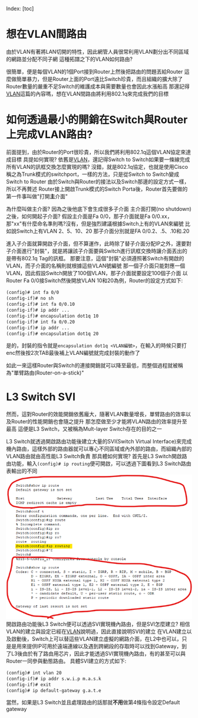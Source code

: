 Index:
[toc]

# 想在VLAN間路由
由於VLAN有著將LAN切開的特性，因此網管人員很常利用VLAN劃分出不同區域的網路並分配不同子網
這種拓譜之下的VLAN如何路由?

很簡單，便是每個VLAN的1個Port接到Router上然後把路由的問題丟給Router
這麼做簡單暴力，但是Router上面的Port遠比Switch珍貴，而且組織的擴大除了Router數量的嚴重不足Switch的維護成本與需要數量也會因此水漲船高
那還記得[VLAN](VLAN.md)這篇的內容嗎，想在VLAN間路由將利用802.1q來完成我們的目標

# 如何透過最小的開銷在Switch與Router上完成VLAN路由?
前面提到，由於Router的Port很珍貴，所以我們將利用802.1q這個VLAN協定來達成目標
具提如何實現?
依舊是[VLAN](VLAN.md)，還記得Switch to Switch如果要一條線完成所有VLAN的訊框交換怎麼實現的嗎?
沒錯，就是802.1q協定，也就是使用Cisco稱之為Trunk模式的switchport，一樣的方法，只是從Switch to Switch變成Switch to Router
由於Switch與Router的接法以及Switch那邊的設定方式一樣，所以不再贅述
Router接上開啟Trunk模式的Switch Porta後，Router首先要做的第一件事叫做"打開**主**介面"

為什麼叫做主介面? 因為之後他底下會生成很多子介面
主介面打開(no shutdown)之後，如何開起子介面?
假設主介面是Fa 0/0，那子介面就是Fa 0/0.xx，那"xx"有什麼命名準則嗎?沒有，但是強烈建議根據Switch上有的VLAN來編號
比如說Switch上有VLAN 2、5、10、20
那子介面分別就是FA 0/0.2、.5、.10和.20

進入子介面就算開啟子介面，但不算運作，此時除了替子介面分配IP之外，還要對子介面進行"封裝"，就是將讓該子介面要與Switch進行訊框交換時讓介面丟出的是帶有802.1q Tag的訊框。
那要注意，這個"封裝"必須遵照著Switch有開啟的VLAN，而子介面的名稱則就根據這些VLAN號編號
那一個子介面只能對應一個VLAN，因此假設Switch開放了100個VLAN，那子介面就要設定100個子介面
以Router Fa 0/0接Switch然後開放VLAN 10和20為例，Router的設定方式如下:
```
(config)# int fa 0/0
(config-if)# no sh
(config-if)# int fa 0/0.10
(config-if)# ip addr ...
(config-if)# encapsulation dot1q 10
(config-if)# int fa 0/0.20
(config-if)# ip addr ...
(config-if)# encapsulation dot1q 20
```
是的，封裝的指令就是`encapsulation dot1q <VLAN編號>`，在輸入的時候只要打enc然後按2次TAB最後補上VLAN編號就完成封裝的動作了

如此一來這樣Router與Switch的連接開銷就可以降至最低，而整個過程就被稱為"單臂路由(Router-on-a-stick)"

# L3 Switch SVI
然而，這對Router的效能開銷依舊龐大，隨著VLAN數量增長，單臂路由的效率以及Router的性能開銷也會隨之提升
那怎麼做至少才能將VLAN路由的效率提升至最高
這便是L3 Switch，又被稱為Mult-layer Switch存在的目的之一

L3 Switch就透過開啟路由功能後建立大量的SVI(Switch Virtual Interface)來完成機內路由，這樣外部的路由器就可以專心不同區域或內外部的路由，而組織內部的VLAN路由就由高性能L3 Switch負責
那具體如何實現?
首先是L3 Switch開啟路由功能，輸入`(config)# ip routing`便可開啟，可以透過下圖看到L3 Switch路由表輸出的不同
![L3 Switch routing up](../Pictures/Untitled.png)
開啟路由功能後L3 Switch便可以透過SVI實現機內路由，但是SVI怎麼建立?
相信VLAN的建立與設定已經在[VLAN](VLAN.md)說明過，因此直接說明SVI的建立
在VLAN建立以及啟動後，Switch上可以替這些VLAN建立虛擬的網路介面，在L2中也可以，只是是用來提供IP可用於遠端連線以及遇到跨網段的存取時可以找到Gateway，到了L3後由於有了路由用芯片，因此才能透過SVI實現機內路由，有的甚至可以與Router一同參與動態路由。
具體SVI建立的方式如下:
```
(config)# int vlan 20
(config-if)# ip addr s.w.i.p m.a.s.k
(config-if)# exit
(config)# ip default-gateway g.a.t.e
```
當然，如果是L3 Switch並且處理路由的話那就**不用**做第4條指令設定Default gateway

